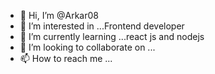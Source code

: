 - 👋 Hi, I’m @Arkar08
- 👀 I’m interested in ...Frontend developer
- 🌱 I’m currently learning ...react js and nodejs
- 💞️ I’m looking to collaborate on ...
- 📫 How to reach me ...

<!---
Arkar08/Arkar08 is a ✨ special ✨ repository because its `README.md` (this file) appears on your GitHub profile.
You can click the Preview link to take a look at your changes.
--->
